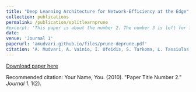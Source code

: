 ```yaml
---
title: "Deep Learning Architecture for Network-Efficiency at the Edge"
collection: publications
permalink: /publication/splitlearnprune
#excerpt: 'This paper is about the number 2. The number 3 is left for future work.'
date: 
venue: 'Journal 1'
paperurl: 'amudvari.github.io/files/prune-deprune.pdf'
citation: 'A. Mudvari, A. Vainio, I. Ofeidis, S. Tarkoma, L. Tassiulas, " Deep Learning Architecture for Network-Efficiency at the Edge", arXiv preprint arXiv:2311.05739 (2023), submission to ACM transactions to Internet Technology'
---
```



[Download paper here](amudvari.github.io/files/paper2.pdf)

Recommended citation: Your Name, You. (2010). "Paper Title Number 2." <i>Journal 1</i>. 1(2).